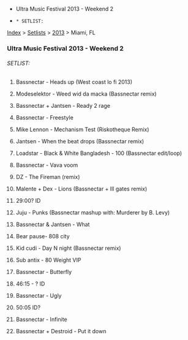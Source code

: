   * Ultra Music Festival 2013 - Weekend 2
  *     * SETLIST:

[Index](https://www.reddit.com/r/bassnectar/wiki/index) >
[Setlists](https://www.reddit.com/r/bassnectar/wiki/interactive/setlists) >
[2013](https://www.reddit.com/r/bassnectar/wiki/interactive/setlists/2012) >
Miami, FL

### Ultra Music Festival 2013 - Weekend 2

###### SETLIST:

  1. Bassnectar - Heads up (West coast lo fi 2013)  

  2. Modeselektor - Weed wid da macka (Bassnectar remix)  

  3. Bassnectar + Jantsen - Ready 2 rage  

  4. Bassnectar - Freestyle  

  5. Mike Lennon - Mechanism Test (Riskotheque Remix) 
  6. Jantsen - When the beat drops (Bassnectar remix)  

  7. Loadstar - Black & White Bangladesh - 100 (Bassnectar edit/loop)  

  8. Bassnectar - Vava voom  

  9. DZ - The Fireman (remix)  

  10. Malente + Dex - Lions (Bassnectar + Ill gates remix)  

  11. 29:00? ID 
  12. Juju - Punks (Bassnectar mashup with: Murderer by B. Levy)  

  13. Bassnectar & Jantsen - What  

  14. Bear pause- 808 city  

  15. Kid cudi - Day N night (Bassnectar remix)  

  16. Sub antix - 80 Weight VIP  

  17. Bassnectar - Butterfly  

  18. 46:15 - ? ID
  19. Bassnectar - Ugly  

  20. 50:05 ID?  

  21. Bassnectar - Infinite  

  22. Bassnectar + Destroid - Put it down

